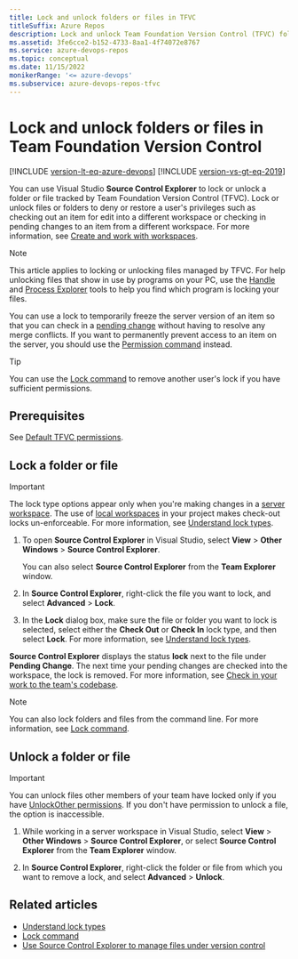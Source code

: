 ```yaml
---
title: Lock and unlock folders or files in TFVC
titleSuffix: Azure Repos
description: Lock and unlock Team Foundation Version Control (TFVC) folders or files by using Visual Studio Source Control Explorer.
ms.assetid: 3fe6cce2-b152-4733-8aa1-4f74072e8767
ms.service: azure-devops-repos
ms.topic: conceptual
ms.date: 11/15/2022
monikerRange: '<= azure-devops'
ms.subservice: azure-devops-repos-tfvc
---
```



# Lock and unlock folders or files in Team Foundation Version Control

[!INCLUDE [version-lt-eq-azure-devops](../../includes/version-lt-eq-azure-devops.md)]
[!INCLUDE [version-vs-gt-eq-2019](../../includes/version-vs-gt-eq-2019.md)]


You can use Visual Studio **Source Control Explorer** to lock or unlock a folder or file tracked by Team Foundation Version Control (TFVC). Lock or unlock files or folders to deny or restore a user's privileges such as checking out an item for edit into a different workspace or checking in pending changes to an item from a different workspace. For more information, see [Create and work with workspaces](create-work-workspaces.md).

> [!NOTE]
> This article applies to locking or unlocking files managed by TFVC. For help unlocking files that show in use by programs on your PC, use the [Handle](/sysinternals/downloads/handle) and [Process Explorer](/sysinternals/downloads/process-explorer) tools to help you find which program is locking your files.

You can use a lock to temporarily freeze the server version of an item so that you can check in a [pending change](develop-code-manage-pending-changes.md) without having to resolve any merge conflicts. If you want to permanently prevent access to an item on the server, you should use the [Permission command](permission-command.md) instead.

> [!TIP]
> You can use the [Lock command](lock-command.md) to remove another user's lock if you have sufficient permissions.

## Prerequisites

See [Default TFVC permissions](../../organizations/security/default-tfvc-permissions.md).

## Lock a folder or file

> [!IMPORTANT]
> The lock type options appear only when you're making changes in a [server workspace](create-work-workspaces.md). The use of [local workspaces](decide-between-using-local-server-workspace.md) in your project makes check-out locks un-enforceable. For more information, see [Understand lock types](understand-lock-types.md).

1.  To open **Source Control Explorer** in Visual Studio, select **View** > **Other Windows** > **Source Control Explorer**.

    You can also select **Source Control Explorer** from the **Team Explorer** window.

2.  In **Source Control Explorer**, right-click the file you want to lock, and select **Advanced** > **Lock**.

3.  In the **Lock** dialog box, make sure the file or folder you want to lock is selected, select either the **Check Out** or **Check In** lock type, and then select **Lock**. For more information, see [Understand lock types](understand-lock-types.md).

**Source Control Explorer** displays the status **lock** next to the file under **Pending Change**. The next time your pending changes are checked into the workspace, the lock is removed. For more information, see [Check in your work to the team's codebase](check-your-work-team-codebase.md).

> [!NOTE]
>  You can also lock folders and files from the command line. For more information, see [Lock command](lock-command.md).

## Unlock a folder or file

> [!IMPORTANT]
> You can unlock files other members of your team have locked only if you have [UnlockOther permissions](../../organizations/security/permissions.md). If you don't have permission to unlock a file, the option is inaccessible.

1.  While working in a server workspace in Visual Studio, select **View** > **Other Windows** > **Source Control Explorer**, or select **Source Control Explorer** from the **Team Explorer** window.

2.  In **Source Control Explorer**, right-click the folder or file from which you want to remove a lock, and select **Advanced** > **Unlock**.

## Related articles

-  [Understand lock types](understand-lock-types.md) 
-  [Lock command](lock-command.md) 
-  [Use Source Control Explorer to manage files under version control](use-source-control-explorer-manage-files-under-version-control.md)